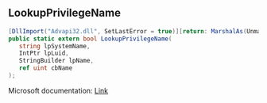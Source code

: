 ## LookupPrivilegeName

```csharp
[DllImport("Advapi32.dll", SetLastError = true)][return: MarshalAs(UnmanagedType.Bool)]
public static extern bool LookupPrivilegeName(
   string lpSystemName,
   IntPtr lpLuid,
   StringBuilder lpName,
   ref uint cbName
);
```

Microsoft documentation: [Link](https://docs.microsoft.com/en-us/windows/win32/api/winbase/nf-winbase-lookupprivilegenamea)
